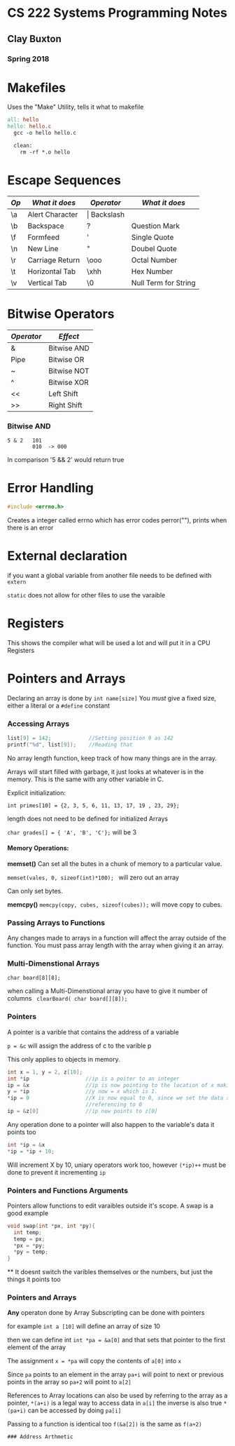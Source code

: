 # CS 222 Systems Programming Notes
## Clay Buxton
### Spring 2018


# Makefiles
Uses the "Make" Utility, tells it what to makefile

```makefile
all: hello
hello: hello.c
  gcc -o hello hello.c

  clean:
    rm -rf *.o hello
```


# Escape Sequences

|*Op*|*What it does*|*Operator*|*What it does*|
|----------|--------------|----------|--------------|
|\a|Alert Character|\\| Backslash|
|\b|Backspace|\?|Question Mark|
|\f|Formfeed|\'|Single Quote|
|\n|New Line|\"|Doubel Quote|
|\r|Carriage Return|\ooo|Octal Number|
|\t|Horizontal Tab|\xhh| Hex Number|
|\v|Vertical Tab|\0|Null Term for String|

# Bitwise Operators

|*Operator*|*Effect*|
|----------|--------|
|&  | Bitwise AND|
| Pipe| Bitwise OR
|~  |  Bitwise NOT
|^  | Bitwise XOR
|<< | Left Shift
|\>> |  Right Shift

### Bitwise AND


```
5 & 2   101
        010  -> 000
```
In comparison '5 && 2' would return true

# Error Handling
```c
#include <errno.h>
```
Creates a integer called errno which has error codes
perror(""), prints when there is an error

# External declaration
if you want a global variable from another file needs to be defined with ```extern```

```static``` does not allow for other files to use the varaible

# Registers
This shows the compiler what will be used a lot and will put it in a CPU Registers


# Pointers and Arrays

Declaring an array is done by ```int name[size]```
You _must_ give a fixed size, either a literal or a ```#define``` constant

### Accessing Arrays
```c
list[9] = 142;            //Setting position 9 as 142
printf("%d", list[9]);    //Reading that
```
No array length function, keep track of how many things are in the array.

Arrays will start filled with garbage, it just looks at whatever is in the memory. This is the same with any other variable in C.

Explicit initialization:

```int primes[10] = {2, 3, 5, 6, 11, 13, 17, 19 , 23, 29};```

length does not need to be defined for initialized Arrays

```char grades[] = { 'A', 'B', 'C'};``` will be 3

#### Memory Operations:
**memset()**
Can set all the butes in a chunk of memory to a particular value.

```memset(vales, 0, sizeof(int)*100); ``` will zero out an array

Can only set bytes.

**memcpy()**
```memcpy(copy, cubes, sizeof(cubes));```
will move copy to cubes.


### Passing Arrays to Functions

Any changes made to arrays in a function will affect the array outside of the function. You must pass array length with the array when giving it an array.


### Multi-Dimenstional Arrays
```char board[8][8];```

when calling a Multi-Dimenstional array you have to give it number of columns
``` clearBoard( char board[][8]);```



### Pointers

A pointer is a varible that contains the address of a variable

```p = &c``` will assign the address of c to the varible p

This only applies to objects in memory.

```c
int x = 1, y = 2, z[10];
int *ip                  //ip is a poiter to an integer
ip = &x                  //ip is now pointing to the location of x making ip = x
y = *ip                  //y now = x which is 1.
*ip = 0                  //X is now equal to 0, since we set the data x is
                         //referencing to 0
ip = &z[0]               //ip now points to z[0]
```
Any operation done to a pointer will also happen to the variable's data it points too

```c
int *ip = &x
*ip = *ip + 10;

```
Will increment X by 10, uniary operators work too, however ```(*ip)++``` must be done to prevent it incrementing ```ip```

### Pointers and Functions Arguments
Pointers allow functions to edit varaibles outside it's scope. A swap is a good example

```c
void swap(int *px, int *py){
  int temp;
  temp = px;
  *px = *py;
  *py = temp;
}

```
**
It doesnt switch the varibles themselves or the numbers, but just the things it points too


### Pointers and Arrays

**Any** operaton done by Array Subscripting can be done with pointers

for example
```int a [10]``` will define an array of size 10

then we can define int ```int *pa = &a[0]``` and that sets that pointer to the first element of the array

The assignment ```x = *pa``` will copy the contents of ```a[0]``` into ```x```

Since ```pa``` points to an element in the array ```pa+i``` will point to next or previous points in the array so ```pa+2``` will point to ```a[2]```

References to Array locations can also be used by referring to the array as a pointer, ```*(a+i)``` is a legal way to access data in ```a[i]``` the inverse is also true ```*(pa+i)``` can be accessed by doing ```pa[i]```

Passing to a function is identical too ```f(&a[2])``` is the same as ```f(a+2)```
```
### Address Arthmetic
